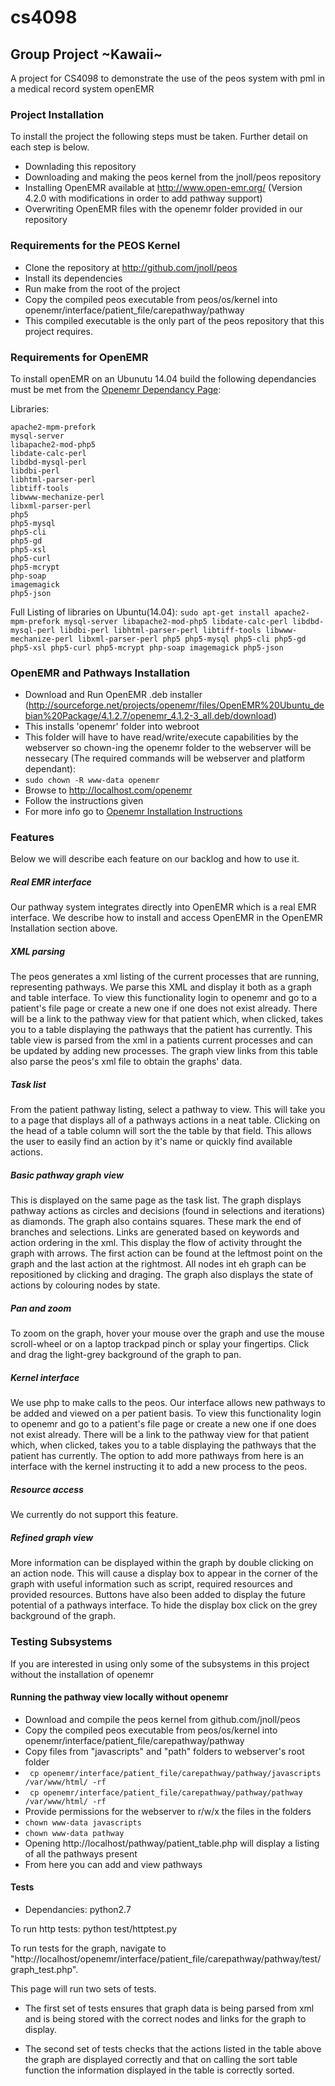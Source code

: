 # cs4098
## Group Project ~Kawaii~
A project for CS4098 to demonstrate the use of the peos system with pml in a medical record system openEMR

### Project Installation

To install the project the following steps must be taken. Further detail on each step is below.
* Downlading this repository 
* Downloading and making the peos kernel from the jnoll/peos repository
* Installing OpenEMR available at http://www.open-emr.org/ (Version 4.2.0 with modifications in order to add pathway support)
* Overwriting OpenEMR files with the openemr folder provided in our repository

### Requirements for the PEOS Kernel
* Clone the repository at http://github.com/jnoll/peos
* Install its dependencies
* Run make from the root of the project
* Copy the compiled peos executable from peos/os/kernel into openemr/interface/patient_file/carepathway/pathway
* This compiled executable is the only part of the peos repository that this project requires. 

### Requirements for OpenEMR
To install openEMR on an Ubunutu 14.04 build the following dependancies must be met from the  [Openemr Dependancy Page](http://www.open-emr.org/wiki/index.php/OpenEMR_System_Architecture#OpenEMR_Dependencies):

Libraries:

    apache2-mpm-prefork
    mysql-server
    libapache2-mod-php5
    libdate-calc-perl
    libdbd-mysql-perl
    libdbi-perl
    libhtml-parser-perl
    libtiff-tools
    libwww-mechanize-perl
    libxml-parser-perl
    php5
    php5-mysql
    php5-cli
    php5-gd
    php5-xsl
    php5-curl
    php5-mcrypt
    php-soap
    imagemagick 
    php5-json 

Full Listing of libraries on Ubuntu(14.04):  `sudo apt-get install apache2-mpm-prefork mysql-server libapache2-mod-php5 libdate-calc-perl libdbd-mysql-perl libdbi-perl libhtml-parser-perl libtiff-tools libwww-mechanize-perl libxml-parser-perl php5 php5-mysql php5-cli php5-gd php5-xsl php5-curl php5-mcrypt php-soap imagemagick php5-json `

### OpenEMR and Pathways Installation

* Download and Run OpenEMR .deb installer (http://sourceforge.net/projects/openemr/files/OpenEMR%20Ubuntu_debian%20Package/4.1.2.7/openemr_4.1.2-3_all.deb/download)
* This installs 'openemr' folder into webroot
* This folder will have to have read/write/execute capabilities by the webserver so chown-ing the openemr folder to the webserver will be nessecary (The required commands will be webserver and platform dependant):
* `sudo chown -R www-data openemr`
* Browse to http://localhost.com/openemr
* Follow the instructions given 
* For more info go to [Openemr Installation Instructions](http://www.open-emr.org/wiki/index.php/OpenEMR_4.2.0_Linux_Installation)
 
### Features
Below we will describe each feature on our backlog and how to use it.
##### Real EMR interface
Our pathway system integrates directly into OpenEMR which is a real EMR interface. We describe how to install and access OpenEMR in the OpenEMR Installation section above.
##### XML parsing
The peos generates a xml listing of the current processes that are running, representing pathways. We parse this XML and display it both as a graph and table interface. To view this functionality login to openemr and go to a patient's file page or create a new one if one does not exist already. There will be a link to the pathway view for that patient which, when clicked, takes you to a table displaying the pathways that the patient has currently. This table view is parsed from the xml in a patients current processes and can be updated by adding new processes. The graph view links from this table also parse the peos's xml file to obtain the graphs' data.
##### Task list
From the patient pathway listing, select a pathway to view. This will take you to a page that displays all of a pathways actions in a neat table. Clicking on the head of a table column will sort the the table by that field. This allows the user to easily find an action by it's name or quickly find available actions.
##### Basic pathway graph view
This is displayed on the same page as the task list. The graph displays pathway actions as circles and decisions (found in selections and iterations) as diamonds. The graph also contains squares. These mark the end of branches and selections. Links are generated based on keywords and action ordering in the xml. This display the flow of activity throught the graph with arrows. The first action can be found at the leftmost point on the graph and the last action at the rightmost. All nodes int eh graph can be repositioned by clicking and draging. The graph also displays the state of actions by colouring nodes by state.
##### Pan and zoom
To zoom on the graph, hover your mouse over the graph and use the mouse scroll-wheel or on a laptop trackpad pinch or splay your fingertips. Click and drag the light-grey background of the graph to pan.
##### Kernel interface
We use php to make calls to the peos. Our interface allows new pathways to be added and viewed on a per patient basis. To view this functionality login to openemr and go to a patient's file page or create a new one if one does not exist already. There will be a link to the pathway view for that patient which, when clicked, takes you to a table displaying the pathways that the patient has currently. The option to add more pathways from here is an interface with the kernel instructing it to add a new process to the peos.
##### Resource access
We currently do not support this feature.
##### Refined graph view
More information can be displayed within the graph by double clicking on an action node. This will cause a display box to appear in the corner of the graph with useful information such as script, required resources and provided resources. Buttons have also been added to display the future potential of a pathways interface. To hide the display box click on the grey background of the graph.

### Testing Subsystems
If you are interested in using only some of the subsystems in this project without the installation of openemr

#### Running the pathway view locally without openemr
* Download and compile the peos kernel from github.com/jnoll/peos
* Copy the compiled peos executable from peos/os/kernel into openemr/interface/patient_file/carepathway/pathway
* Copy files from "javascripts" and "path" folders to webserver's root folder
* ` cp openemr/interface/patient_file/carepathway/pathway/javascripts /var/www/html/ -rf`
* ` cp openemr/interface/patient_file/carepathway/pathway/pathway /var/www/html/ -rf`
* Provide permissions for the webserver to r/w/x the files in the folders
* `chown www-data javascripts`
* `chown www-data pathway`
* Opening http://localhost/pathway/patient_table.php will display a listing of all the pathways present
* From here you can add and view pathways

#### Tests
* Dependancies: python2.7

To run http tests:
    python test/httptest.py


To run tests for the graph, navigate to "http://localhost/openemr/interface/patient_file/carepathway/pathway/test/graph_test.php". 

This page will run two sets of tests.

* The first set of tests ensures that graph data is being parsed from xml and is being stored with the correct nodes and links for the graph to display.

* The second set of tests checks that the actions listed in the table above the graph are displayed correctly and that on calling the sort table function the information displayed in the table is correctly sorted.
